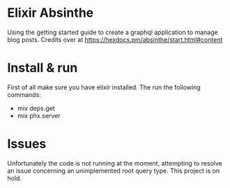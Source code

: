 # Elixir Absinthe

Using the getting started guide to create a graphql application to manage blog posts. Credits over at https://hexdocs.pm/absinthe/start.html#content

# Install & run

First of all make sure you have elixir installed.
The run the following commands:

* mix deps.get
* mix phx.server

# Issues

Unfortunately the code is not running at the moment, attempting to resolve an issue concerning an unimplemented root query type. 
This project is on hold.
